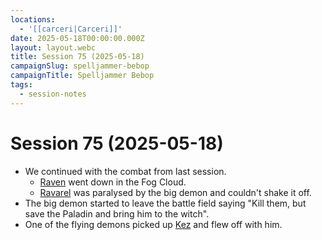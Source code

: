 ```yaml
---
locations:
  - '[[carceri|Carceri]]'
date: 2025-05-18T00:00:00.000Z
layout: layout.webc
title: Session 75 (2025-05-18)
campaignSlug: spelljammer-bebop
campaignTitle: Spelljammer Bebop
tags:
  - session-notes
---
```

# Session 75 (2025-05-18)

- We continued with the combat from last session.
	- [Raven](raven.md) went down in the Fog Cloud.
	- [Ravarel](ravarel-deshent.md) was paralysed by the big demon and couldn't shake it off.
- The big demon started to leave the battle field saying "Kill them, but save the Paladin and bring him to the witch".
- One of the flying demons picked up [Kez](kez-bardaux.md) and flew off with him.
